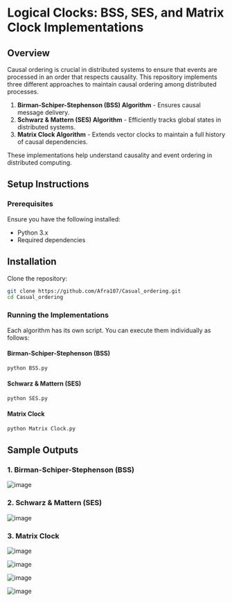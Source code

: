 # Logical Clocks: BSS, SES, and Matrix Clock Implementations

## Overview
Causal ordering is crucial in distributed systems to ensure that events are processed in an order that respects causality.
This repository implements three different approaches to maintain causal ordering among distributed processes.

1. **Birman-Schiper-Stephenson (BSS) Algorithm** - Ensures causal message delivery.
2. **Schwarz & Mattern (SES) Algorithm** - Efficiently tracks global states in distributed systems.
3. **Matrix Clock Algorithm** - Extends vector clocks to maintain a full history of causal dependencies.

These implementations help understand causality and event ordering in distributed computing.


## Setup Instructions
### Prerequisites
Ensure you have the following installed:
- Python 3.x
- Required dependencies 

## Installation

Clone the repository:

``` sh
git clone https://github.com/Afra107/Casual_ordering.git
cd Casual_ordering 
```


### Running the Implementations
Each algorithm has its own script. You can execute them individually as follows:

#### Birman-Schiper-Stephenson (BSS)
```sh
python BSS.py
```
#### Schwarz & Mattern (SES)
```sh
python SES.py
```
#### Matrix Clock
```sh
python Matrix Clock.py
```

## Sample Outputs

### 1. Birman-Schiper-Stephenson (BSS)

![image](https://github.com/user-attachments/assets/7aa1ff0d-38c8-45d4-ac2c-d0ccb5029732)


### 2. Schwarz & Mattern (SES)


![image](https://github.com/user-attachments/assets/3746866d-0cad-4281-a63c-25abc1f30dec)

### 3. Matrix Clock

![image](https://github.com/user-attachments/assets/dd2a9d33-b5f2-4ade-805a-67146aa83487)

![image](https://github.com/user-attachments/assets/5825cb88-7030-48a5-aea9-7857356381a9)

![image](https://github.com/user-attachments/assets/8ae891bd-6259-46d3-a4fb-6d3dc26c54a3)

![image](https://github.com/user-attachments/assets/df7201bc-b8d4-44db-84f5-128e5ac673f3)
